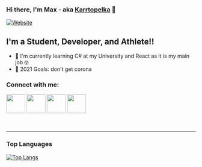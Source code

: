 ### Hi there, I'm Max - aka [Karrtopelka][instagram] 👋

[![Website](https://img.shields.io/website?label=instagram&style=for-the-badge&logo=instagram&color=ff69b4&url=https%3A%2F%2Finstagram.com)](https://instagram.com/karrtopelka)

## I'm a Student, Developer, and Athlete!!

- 🌱 I'm currently learning C# at my University and React as it is my main job 🤓
- 🥅 2021 Goals: don't get corona

### Connect with me:

[<img width="50px" src="https://img.icons8.com/clouds/50/000000/linkedin.png"/>][linkedin]
[<img width="50px" src="https://img.icons8.com/clouds/100/000000/instagram-new--v2.png"/>][instagram]
[<img width="50px" src="https://img.icons8.com/clouds/100/000000/telegram-app.png"/>][telegram]
[<img width="50px" src="https://img.icons8.com/clouds/100/000000/youtube-music.png"/>][youtubemusic]

<br />

---

### Top Languages

[![Top Langs](https://github-readme-stats.vercel.app/api/top-langs/?username=karrtopelka&layout=compact)](https://github.com/anuraghazra/github-readme-stats)

[telegram]: https://t.me/karrtopelka
[instagram]: https://instagram.com/karrtopelka
[linkedin]: https://www.linkedin.com/in/karrtopelka/
[youtubemusic]: https://music.youtube.com/playlist?list=PLSr_oFUba1juFtND9Y7VTkHLdHwy0H1wL
